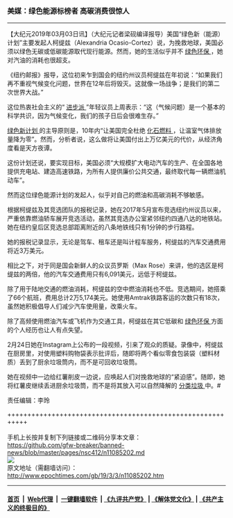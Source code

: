### 美媒：绿色能源标榜者 高碳消费很惊人
------------------------

<p>
 【大纪元2019年03月03日讯】（大纪元记者梁砚编译报导）美国“绿色新（能源）计划”主要发起人柯缇兹（Alexandria Ocasio-Cortez）说，为挽救地球，美国必须以绿色无碳或低碳能源取代现行能源。然而，她的生活似乎并不
 <a href="http://www.epochtimes.com/gb/tag/%E7%BB%BF%E8%89%B2%E7%8E%AF%E4%BF%9D.html">
  绿色环保
 </a>
 ，她对汽油的消耗也很超支。
</p>
<p>
 《纽约邮报》报导，这位初来乍到国会的纽约州议员柯缇兹在年初说：“如果我们再不重视气候变化问题，世界在12年后将毁灭。这就像一场战争；是我们的第二次世界大战。”
</p>
<p>
 这位热衷社会主义的“
 <a href="http://www.epochtimes.com/gb/tag/%E8%BF%9B%E6%AD%A5%E6%B4%BE.html">
  进步派
 </a>
 ”年轻议员上周表示：“这（气候问题）是一个基本的科学共识，因为气候变化，我们的孩子日后会很难生存。”
</p>
<p>
 <a href="http://www.epochtimes.com/gb/tag/%E7%BB%BF%E8%89%B2%E6%96%B0%E8%AE%A1%E5%88%92.html">
  绿色新计划
 </a>
 的主导原则是，10年内“让美国完全杜绝
 <a href="http://www.epochtimes.com/gb/tag/%E5%8C%96%E7%9F%B3%E7%87%83%E6%96%99.html">
  化石燃料
 </a>
 ，让温室气体排放量降为零”。然而，分析者说，这么做将让美国付出上万亿美元的代价，从经济角度看是天方夜谭。
</p>
<p>
 这份计划还说，要实现目标，美国必须“大规模扩大电动汽车的生产、在全国各地提供充电站、建造高速铁路，为所有人提供廉价公共交通，最终取代每一辆燃油机动车”。
</p>
<p>
 然而这位绿色能源计划的发起人，似乎对自己的燃油和高碳消耗不够敏感。
</p>
<p>
 根据柯缇兹及其竞选团队的报税记录，她在2017年5月宣布竞选纽约州议员以来，严重依靠燃油轿车展开竞选活动，虽然其竞选办公室紧邻纽约四通八达的地铁站。她在纽约皇后区竞选总部距离附近的八条地铁线只有1分钟的步行路程。
</p>
<p>
 她的报税记录显示，无论是驾车、租车还是叫计程车服务，柯缇兹的汽车交通费用将近3万美元。
</p>
<p>
 相比之下，对于同是国会新鲜人的众议员罗斯（Max Rose）来讲，他的选区是柯缇兹的两倍，他的汽车交通费用只有6,091美元，远低于柯缇兹。
</p>
<p>
 除了用于陆地交通的燃油消耗，柯缇兹的空中燃油消耗也不低。竞选期间，她搭乘了66个航班，费用总计2万5,174美元。她使用Amtrak铁路客运的次数只有18次，虽然她积极倡导人们减少汽车使用量，改乘火车。
</p>
<p>
 除了高频使用燃油汽车或飞机作为交通工具，柯缇兹在其它低碳和
 <a href="http://www.epochtimes.com/gb/tag/%E7%BB%BF%E8%89%B2%E7%8E%AF%E4%BF%9D.html">
  绿色环保
 </a>
 方面的个人经历也让人有点失望。
</p>
<p>
 2月24日她在Instagram上公布的一段视频，引来了观众的质疑。录像中，柯缇兹在厨房里，对使用塑料购物袋表示批评后，随即将两个看似零食包装袋（塑料材质）丢到了厨余垃圾筒内，而不是可回收垃圾筒。
</p>
<p>
 她在视频中一边给红薯削皮一边说，应唤起人们对挽救地球的“紧迫感”。随即，她将红薯皮继续丢进厨余垃圾筒，而不是将其放入可以自然降解的
 <a href="http://www.epochtimes.com/gb/tag/%E5%88%86%E7%B1%BB%E5%9E%83%E5%9C%BE.html">
  分类垃圾
 </a>
 中。#
</p>
<p>
 责任编辑：李玲
</p>

+++++++++++++++++++++++++++++++++++++++++++++++++++++++++++<br/><br/>
手机上长按并复制下列链接或二维码分享本文章：<br/>
https://github.com/gfw-breaker/banned-news/blob/master/pages/nsc412/n11085202.md <br/>
<a href='https://github.com/gfw-breaker/banned-news/blob/master/pages/nsc412/n11085202.md'><img src='https://github.com/gfw-breaker/banned-news/blob/master/pages/nsc412/n11085202.md.png'/></a> <br/>
原文地址（需翻墙访问）：http://www.epochtimes.com/gb/19/3/3/n11085202.htm


------------------------
#### [首页](https://github.com/gfw-breaker/banned-news/blob/master/README.md) &nbsp;|&nbsp; [Web代理](https://github.com/labour-camp/helloworld) &nbsp;|&nbsp; [一键翻墙软件](https://github.com/gfw-breaker/nogfw/blob/master/README.md) &nbsp;| [《九评共产党》](https://github.com/gfw-breaker/9ping.md/blob/master/README.md#九评之一评共产党是什么) | [《解体党文化》](https://github.com/gfw-breaker/jtdwh.md/blob/master/README.md) | [《共产主义的终极目的》](https://github.com/gfw-breaker/gczydzjmd.md/blob/master/README.md)


